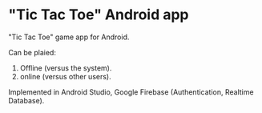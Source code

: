 # "Tic Tac Toe" Android app
"Tic Tac Toe" game app for Android.

Can be plaied:
1. Offline (versus the system).
2. online (versus other users).

Implemented in Android Studio, Google Firebase (Authentication, Realtime Database).


